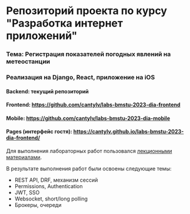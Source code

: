 # Репозиторий проекта по курсу "Разработка интернет приложений"
### Тема: Регистрация показателей погодных явлений на метеостанции
### Реализация на Django, React, приложение на iOS

#### Backend: текущий репозиторий
#### Frontend: https://github.com/cantylv/labs-bmstu-2023-dia-frontend
#### Mobile: https://github.com/cantylv/labs-bmstu-2023-dia-mobile
#### Pages (интерфейс гостя): https://cantylv.github.io/labs-bmstu-2023-dia-frontend/

Для выполнения лабораторных работ пользовался [лекционными материалами](https://github.com/iu5git/Web?tab=readme-ov-file#%D0%B1%D0%B5%D0%BA%D0%B5%D0%BD%D0%B4).  
 
В результате выполнения работ были освоены следующие темы: 
+ REST API, DRF, механизм сессий
+ Permissions, Authentication
+ JWT, SSO
+ Websocket, short/long polling
+ Брокеры, очереди